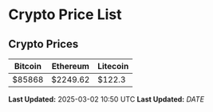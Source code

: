 # Crypto Price List

## Crypto Prices
| Bitcoin | Ethereum | Litecoin |
| ------- | -------- | -------- |
| $85868 | $2249.62 | $122.3 |
**Last Updated:** 2025-03-02 10:50 UTC
**Last Updated:** $DATE$
